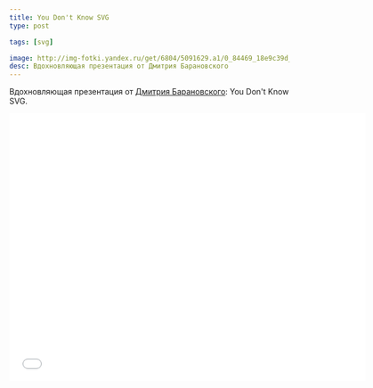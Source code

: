 ```yaml
---
title: You Don't Know SVG
type: post

tags: [svg]

image: http://img-fotki.yandex.ru/get/6804/5091629.a1/0_84469_18e9c39d_orig
desc: Вдохновляющая презентация от Дмитрия Барановского
---
```


Вдохновляющая презентация от <a href="https://twitter.com/DmitryBaranovsk">Дмитрия Барановского</a>: You Don't Know SVG.<!--more-->

<iframe width="640" height="480" src="//www.youtube.com/embed/SeLOt_BRAqc" frameborder="0" allowfullscreen></iframe>
